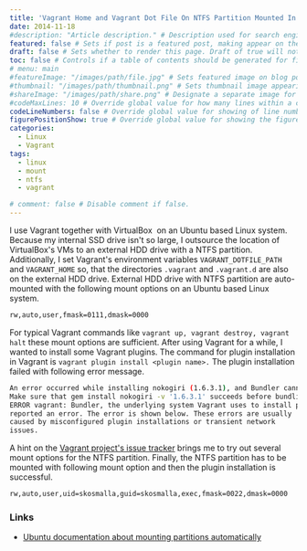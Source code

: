 ```yaml
---
title: 'Vagrant Home and Vagrant Dot File On NTFS Partition Mounted In A Linux System'
date: 2014-11-18
#description: "Article description." # Description used for search engine.
featured: false # Sets if post is a featured post, making appear on the home page side bar.
draft: false # Sets whether to render this page. Draft of true will not be rendered.
toc: false # Controls if a table of contents should be generated for first-level links automatically.
# menu: main
#featureImage: "/images/path/file.jpg" # Sets featured image on blog post.
#thumbnail: "/images/path/thumbnail.png" # Sets thumbnail image appearing inside card on homepage.
#shareImage: "/images/path/share.png" # Designate a separate image for social media sharing.
#codeMaxLines: 10 # Override global value for how many lines within a code block before auto-collapsing.
codeLineNumbers: false # Override global value for showing of line numbers within code block.
figurePositionShow: true # Override global value for showing the figure label.
categories:
  - Linux
  - Vagrant
tags:
  - linux
  - mount
  - ntfs
  - vagrant

# comment: false # Disable comment if false.
---
```


I use Vagrant together with VirtualBox  on an Ubuntu based Linux system.  Because my internal SSD drive isn't so large, I outsource the location of VirtualBox's VMs to an external HDD drive with a NTFS partition. Additionally, I set Vagrant's environment variables `VAGRANT_DOTFILE_PATH` and `VAGRANT_HOME` so, that the directories `.vagrant` and `.vagrant.d` are also on the external HDD drive. External HDD drive with NTFS partition are auto-mounted with the following mount options on an Ubuntu based Linux system.

```bash
rw,auto,user,fmask=0111,dmask=0000
```

For typical Vagrant commands like `vagrant up, vagrant destroy, vagrant halt` these mount options are sufficient. After using Vagrant for a while, I wanted to install some Vagrant plugins. The command for plugin installation in Vagrant is `vagrant plugin install <plugin name>.` The plugin installation failed with following error message.

```bash
An error occurred while installing nokogiri (1.6.3.1), and Bundler cannot continue.
Make sure that gem install nokogiri -v '1.6.3.1' succeeds before bundling.
ERROR vagrant: Bundler, the underlying system Vagrant uses to install plugins,
reported an error. The error is shown below. These errors are usually
caused by misconfigured plugin installations or transient network
issues.
```

A hint on the [Vagrant project's issue tracker](https://github.com/mitchellh/vagrant/issues/4582) brings me to try out several mount options for the NTFS partition. Finally, the NTFS partition has to be mounted with following mount option and then the plugin installation is successful.

```bash
rw,auto,user,uid=skosmalla,guid=skosmalla,exec,fmask=0022,dmask=0000
```

### Links

*   [Ubuntu documentation about mounting partitions automatically](https://help.ubuntu.com/community/AutomaticallyMountPartitions)

